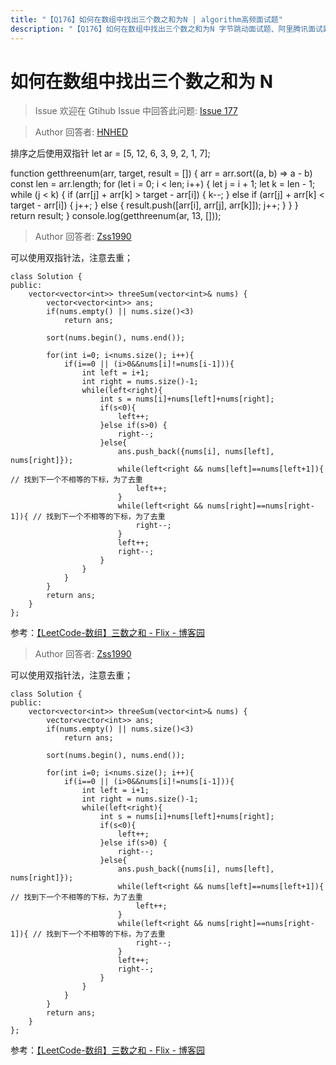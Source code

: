 ```yaml
---
title: "【Q176】如何在数组中找出三个数之和为N | algorithm高频面试题"
description: "【Q176】如何在数组中找出三个数之和为N 字节跳动面试题、阿里腾讯面试题、美团小米面试题。"
---
```


# 如何在数组中找出三个数之和为 N

> Issue
> 欢迎在 Gtihub Issue 中回答此问题: [Issue 177](https://github.com/shfshanyue/Daily-Question/issues/177)

> Author
> 回答者: [HNHED](https://github.com/HNHED)

排序之后使用双指针
let ar = [5, 12, 6, 3, 9, 2, 1, 7];

function getthreenum(arr, target, result = []) {
arr = arr.sort((a, b) => a - b)
const len = arr.length;
for (let i = 0; i < len; i++) {
let j = i + 1;
let k = len - 1;
while (j < k) {
if (arr[j] + arr[k] > target - arr[i]) {
k--;
} else if (arr[j] + arr[k] < target - arr[i]) {
j++;
} else {
result.push([arr[i], arr[j], arr[k]]);
j++;
}
}
}
return result;
}
console.log(getthreenum(ar, 13, []));

> Author
> 回答者: [Zss1990](https://github.com/Zss1990)

可以使用双指针法，注意去重；

```
class Solution {
public:
    vector<vector<int>> threeSum(vector<int>& nums) {
        vector<vector<int>> ans;
        if(nums.empty() || nums.size()<3)
            return ans;

        sort(nums.begin(), nums.end());

        for(int i=0; i<nums.size(); i++){
            if(i==0 || (i>0&&nums[i]!=nums[i-1])){
                int left = i+1;
                int right = nums.size()-1;
                while(left<right){
                    int s = nums[i]+nums[left]+nums[right];
                    if(s<0){
                        left++;
                    }else if(s>0) {
                        right--;
                    }else{
                        ans.push_back({nums[i], nums[left], nums[right]});
                        while(left<right && nums[left]==nums[left+1]){  // 找到下一个不相等的下标，为了去重
                            left++;
                        }
                        while(left<right && nums[right]==nums[right-1]){ // 找到下一个不相等的下标，为了去重
                            right--;
                        }
                        left++;
                        right--;
                    }
                }
            }
        }
        return ans;
    }
};
```

参考：[【LeetCode-数组】三数之和 - Flix - 博客园](https://www.cnblogs.com/flix/p/12651825.html)

> Author
> 回答者: [Zss1990](https://github.com/Zss1990)

可以使用双指针法，注意去重；

```
class Solution {
public:
    vector<vector<int>> threeSum(vector<int>& nums) {
        vector<vector<int>> ans;
        if(nums.empty() || nums.size()<3)
            return ans;

        sort(nums.begin(), nums.end());

        for(int i=0; i<nums.size(); i++){
            if(i==0 || (i>0&&nums[i]!=nums[i-1])){
                int left = i+1;
                int right = nums.size()-1;
                while(left<right){
                    int s = nums[i]+nums[left]+nums[right];
                    if(s<0){
                        left++;
                    }else if(s>0) {
                        right--;
                    }else{
                        ans.push_back({nums[i], nums[left], nums[right]});
                        while(left<right && nums[left]==nums[left+1]){  // 找到下一个不相等的下标，为了去重
                            left++;
                        }
                        while(left<right && nums[right]==nums[right-1]){ // 找到下一个不相等的下标，为了去重
                            right--;
                        }
                        left++;
                        right--;
                    }
                }
            }
        }
        return ans;
    }
};
```

参考：[【LeetCode-数组】三数之和 - Flix - 博客园](https://www.cnblogs.com/flix/p/12651825.html)
